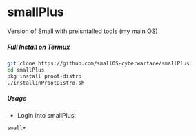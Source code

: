 # smallPlus

Version of Small with preisntalled tools (my main OS)

##### Full Install on Termux

```bash
git clone https://github.com/smallOS-cyberwarfare/smallPlus
cd smallPlus
pkg install proot-distro
./installInProotDistro.sh
```

##### Usage

- Login into smallPlus:
```bash
small+
```

